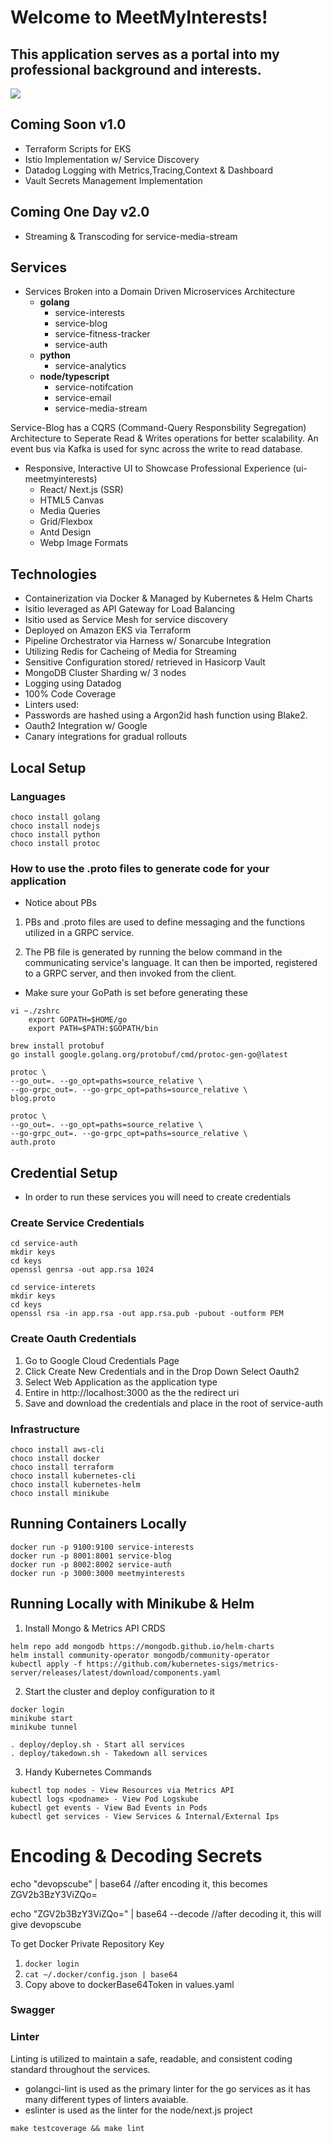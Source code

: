 # Welcome to MeetMyInterests!

## This application serves as a portal into my professional background and interests.

![](MeetMyInterests.png)

## Coming Soon v1.0
- Terraform Scripts for EKS
- Istio Implementation w/ Service Discovery
- Datadog Logging with Metrics,Tracing,Context & Dashboard
- Vault Secrets Management Implementation

## Coming One Day v2.0
- Streaming & Transcoding for service-media-stream

## Services
- Services Broken into a Domain Driven Microservices Architecture 
    - **golang**
        - service-interests 
        - service-blog 
        - service-fitness-tracker
        - service-auth
    - **python**
        - service-analytics
    - **node/typescript**
        - service-notifcation
        - service-email
        - service-media-stream

Service-Blog has a CQRS (Command-Query Responsbility Segregation) Architecture to Seperate Read & Writes operations for better scalability. An event bus via Kafka is used for sync across the write to read database.

- Responsive, Interactive UI to Showcase Professional Experience (ui-meetmyinterests)
    - React/ Next.js (SSR)
    - HTML5 Canvas
    - Media Queries
    - Grid/Flexbox
    - Antd Design
    - Webp Image Formats

## Technologies
- Containerization via Docker & Managed by Kubernetes & Helm Charts
- Isitio leveraged as API Gateway for Load Balancing
- Isitio used as Service Mesh for service discovery
- Deployed on Amazon EKS via Terraform
- Pipeline Orchestrator via Harness w/ Sonarcube Integration
- Utilizing Redis for Cacheing of Media for Streaming
- Sensitive Configuration stored/ retrieved in Hasicorp Vault
- MongoDB Cluster Sharding w/ 3 nodes
- Logging using Datadog
- 100% Code Coverage
- Linters used: 
- Passwords are hashed using a Argon2id hash function using Blake2.
- Oauth2 Integration w/ Google
- Canary integrations for gradual rollouts

## Local Setup

### Languages
```
choco install golang
choco install nodejs
choco install python
choco install protoc
```

### How to use the .proto files to generate code for your application
* Notice about PBs
1. PBs and .proto files are used to define messaging and the functions utilized in a GRPC service. 

2. The PB file is generated by running the below command in the communicating service's language. It can then be imported, registered to a GRPC server, and then invoked from the client.

* Make sure your GoPath is set before generating these
```
vi ~./zshrc
    export GOPATH=$HOME/go
    export PATH=$PATH:$GOPATH/bin
```

```
brew install protobuf
go install google.golang.org/protobuf/cmd/protoc-gen-go@latest

protoc \
--go_out=. --go_opt=paths=source_relative \
--go-grpc_out=. --go-grpc_opt=paths=source_relative \
blog.proto

protoc \
--go_out=. --go_opt=paths=source_relative \
--go-grpc_out=. --go-grpc_opt=paths=source_relative \
auth.proto
```

## Credential Setup
* In order to run these services you will need to create credentials

### Create Service Credentials
```
cd service-auth
mkdir keys
cd keys
openssl genrsa -out app.rsa 1024

cd service-interets
mkdir keys
cd keys
openssl rsa -in app.rsa -out app.rsa.pub -pubout -outform PEM
```

### Create Oauth Credentials
1. Go to Google Cloud Credentials Page
2. Click Create New Credentials and in the Drop Down Select Oauth2
3. Select Web Application as the application type
4. Entire in http://localhost:3000 as the the redirect uri
5. Save and download the credentials and place in the root of service-auth

### Infrastructure
```
choco install aws-cli
choco install docker
choco install terraform
choco install kubernetes-cli
choco install kubernetes-helm
choco install minikube
```

## Running Containers Locally
```
docker run -p 9100:9100 service-interests
docker run -p 8001:8001 service-blog
docker run -p 8002:8002 service-auth
docker run -p 3000:3000 meetmyinterests
```

## Running Locally with Minikube & Helm

1. Install Mongo & Metrics API CRDS
```
helm repo add mongodb https://mongodb.github.io/helm-charts
helm install community-operator mongodb/community-operator
kubectl apply -f https://github.com/kubernetes-sigs/metrics-server/releases/latest/download/components.yaml
```
2. Start the cluster and deploy configuration to it
```
docker login
minikube start
minikube tunnel

. deploy/deploy.sh - Start all services
. deploy/takedown.sh - Takedown all services
```
3. Handy Kubernetes Commands
```
kubectl top nodes - View Resources via Metrics API
kubectl logs <podname> - View Pod Logskube
kubectl get events - View Bad Events in Pods
kubectl get services - View Services & Internal/External Ips
```

# Encoding & Decoding Secrets
echo "devopscube" | base64 
//after encoding it, this becomes ZGV2b3BzY3ViZQo=

echo "ZGV2b3BzY3ViZQo=" | base64 --decode
//after decoding it, this will give devopscube

To get Docker Private Repository Key
1. ```docker login```
2. ```cat ~/.docker/config.json | base64```  
3. Copy above to dockerBase64Token in values.yaml

### Swagger

### Linter
Linting is utilized to maintain a safe, readable, and consistent coding standard throughout the services.

- golangci-lint is used as the primary linter for the go services as it has many different types of linters avaiable.
- eslinter is used as the linter for the node/next.js project

```
make testcoverage && make lint
```